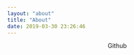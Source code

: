 ```yaml
---
layout: "about"
title: "About"
date: 2019-03-30 23:26:46
---
```

<div align="center">
<a herf="https://github.com/jinmu333/"  target="_blank">Github</a>
</div>
